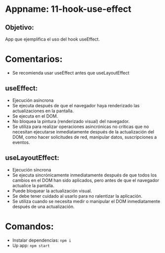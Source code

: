 # Appname: 11-hook-use-effect

## Objetivo:
App que ejemplifica el uso del hook useEffect.

# Comentarios:
* Se recomienda usar useEffect antes que useLayoutEffect

## useEffect:
- Ejecución asíncrona
- Se ejecuta después de que el navegador haya renderizado las actualizaciones en la pantalla.
- Se ejecuta en el DOM.
- No bloquea la pintura (renderizado visual) del navegador.
- Se utiliza para realizar operaciones asincrónicas no críticas que no necesitan ejecutarse inmediatamente después de la actualización del DOM, como hacer solicitudes de red, manipular datos, suscripciones a eventos.


## useLayoutEffect:
- Ejecución síncrona
- Se ejecuta sincrónicamente inmediatamente después de que todos los cambios en el DOM han sido aplicados, pero antes de que el navegador actualice la pantalla.
- Puede bloquear la actualización visual.
- Se debe tener cuidado al usarlo para no ralentizar la aplicación.
- Se utiliza cuando se necesita medir o manipular el DOM inmediatamente después de una actualización.

##
# Comandos:
- Instalar dependencias: `npm i`
- Up app: `npm start`